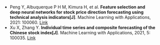 * Peng Y, Albuquerque P H M, Kimura H, et al. <b>Feature selection and deep neural networks for stock price direction forecasting using technical analysis indicators[J]</b>. Machine Learning with Applications, 2021: 100060. [Link](https://www.sciencedirect.com/science/article/pii/S266682702100030X)
* Xu X, Zhang Y. <b>Individual time series and composite forecasting of the Chinese stock index[J]</b>. Machine Learning with Applications, 2021, 5: 100035. [Link](https://www.sciencedirect.com/science/article/pii/S2666827021000165)
